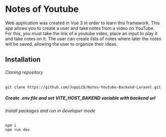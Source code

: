 # Notes of Youtube

Web application was created in Vue 3 in order to learn this framework. This app allows you to create a user and take notes from a video on YouTube. For this, you must take the link of a youtube video, place an input to play it and take notes on it. The user can create lists of notes where later the notes will be saved, allowing the user to organize their ideas.

## Installation

###### Cloning repository

```
git clone https://github.com/JuppLCD/Notes-Youtube-Backend-Laravel.git
```

##### Create .env file and set VITE_HOST_BAKEND variable with backend url

###### Install packages and run in developer mode

```
npm i
npm run dev
```
